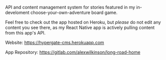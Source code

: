 API and content management system for stories featured in my in-develoment
choose-your-own-adventure board game.

Feel free to check out the app hosted on Heroku, but *please* do not edit any
content you see there, as my React Native app is actively pulling content from
this app's API.

Website: https://hypergate-cms.herokuapp.com

App Repository: https://gitlab.com/alexwilkinson/long-road-home

